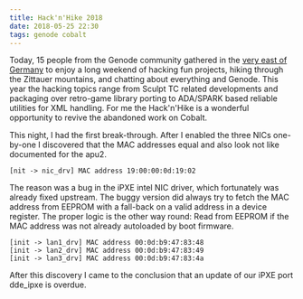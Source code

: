 ```yaml
---
title: Hack'n'Hike 2018
date: 2018-05-25 22:30
tags: genode cobalt
---
```


Today, 15 people from the Genode community gathered in the
[very east of Germany](https://osm.org/go/0Mg5_kTr--)
to enjoy a long weekend of hacking fun projects, hiking through the Zittauer
mountains, and chatting about everything and Genode. This year the hacking
topics range from Sculpt TC related developments and packaging over retro-game
library porting to ADA/SPARK based reliable utilities for XML handling. For me
the Hack'n'Hike is a wonderful opportunity to revive the abandoned work on
Cobalt.

This night, I had the first break-through. After I enabled the three NICs
one-by-one I discovered that the MAC addresses equal and also look not like
documented for the apu2.

```
[nit -> nic_drv] MAC address 19:00:00:0d:19:02
```

The reason was a bug in the iPXE intel NIC driver, which fortunately was
already fixed upstream. The buggy version did always try to fetch the MAC
address from EEPROM with a fall-back on a valid address in a device register.
The proper logic is the other way round: Read from EEPROM if the MAC address
was not already autoloaded by boot firmware.

```
[init -> lan1_drv] MAC address 00:0d:b9:47:83:48
[init -> lan2_drv] MAC address 00:0d:b9:47:83:49
[init -> lan3_drv] MAC address 00:0d:b9:47:83:4a
```

After this discovery I came to the conclusion that an update of our iPXE port
dde_ipxe is overdue.
